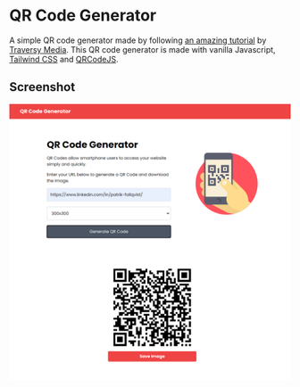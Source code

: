 # QR Code Generator

A simple QR code generator made by following [an amazing tutorial](https://youtu.be/qNiUlml9MDk) by [Traversy Media](https://www.youtube.com/@TraversyMedia). This QR code generator is made with vanilla Javascript, [Tailwind CSS](https://tailwindcss.com/) and [QRCodeJS](https://github.com/davidshimjs/qrcodejs.git).

## Screenshot

![Screenshot of Generator](/img/screenshot.png)
